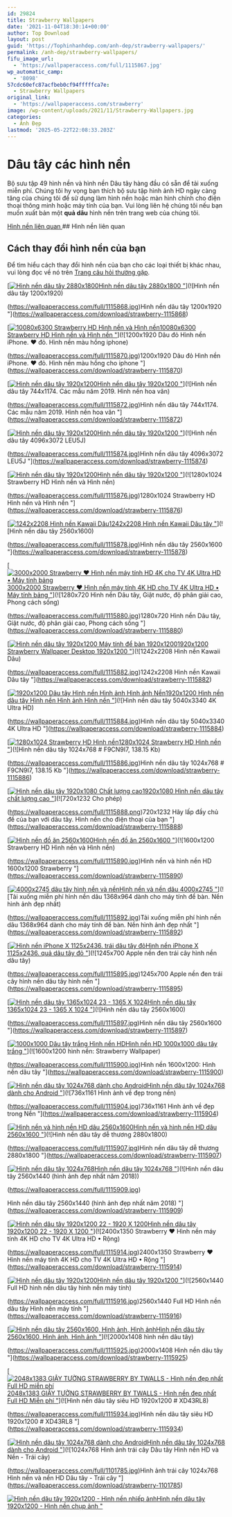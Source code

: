 ```yaml
---
id: 29824
title: Strawberry Wallpapers
date: '2021-11-04T18:30:14+00:00'
author: Top Download
layout: post
guid: 'https://Tophinhanhdep.com/anh-dep/strawberry-wallpapers/'
permalink: /anh-dep/strawberry-wallpapers/
fifu_image_url:
  - 'https://wallpaperaccess.com/full/1115867.jpg'
wp_automatic_camp:
  - '8098'
57cdc60efc87acfbeb0cf94fffffca7e:
  - Strawberry Wallpapers
original_link:
  - 'https://wallpaperaccess.com/strawberry'
image: /wp-content/uploads/2021/11/Strawberry-Wallpapers.jpg
categories:
  - Ảnh Đẹp
lastmod: '2025-05-22T22:08:33.203Z'
---
```

# Dâu tây các hình nền

Bộ sưu tập 49 hình nền và hình nền Dâu tây hàng đầu có sẵn để tải xuống miễn phí. Chúng tôi hy vọng bạn thích bộ sưu tập hình ảnh HD ngày càng tăng của chúng tôi để sử dụng làm hình nền hoặc màn hình chính cho điện thoại thông minh hoặc máy tính của bạn. Vui lòng liên hệ chúng tôi nếu bạn muốn xuất bản một **quả dâu** hình nền trên trang web của chúng tôi.

[Hình nền liên quan ](#related) ## Hình nền liên quan

## Cách thay đổi hình nền của bạn

Để tìm hiểu cách thay đổi hình nền của bạn cho các loại thiết bị khác nhau, vui lòng đọc về nó trên [Trang câu hỏi thường gặp](https://tophinhanhdep.com/faq/).

  
[[![Hình nền dâu tây 2880x1800](https://wallpaperaccess.com/full/1115867.jpg)Hình nền dâu tây 2880x1800 "](https://wallpaperaccess.com/download/strawberry-1115867)](![Hình nền dâu tây 1200x1920)

(https://wallpaperaccess.com/full/1115868.jpg)Hình nền dâu tây 1200x1920 "](https://wallpaperaccess.com/download/strawberry-1115868)

[[![10080x6300 Strawberry HD Hình nền và Hình nền](https://wallpaperaccess.com/full/1115869.jpg)10080x6300 Strawberry HD Hình nền và Hình nền "](https://wallpaperaccess.com/download/strawberry-1115869)](![1200x1920 Dâu đỏ Hình nền iPhone.  ❤ đỏ.  Hình nền màu hồng iphone)

(https://wallpaperaccess.com/full/1115870.jpg)1200x1920 Dâu đỏ Hình nền iPhone. ❤ đỏ. Hình nền màu hồng cho iphone "](https://wallpaperaccess.com/download/strawberry-1115870)

[[![Hình nền dâu tây 1920x1200](https://wallpaperaccess.com/full/1115871.jpg)Hình nền dâu tây 1920x1200 "](https://wallpaperaccess.com/download/strawberry-1115871)](![Hình nền dâu tây 744x1174.  Các mẫu năm 2019. Hình nền hoa văn)

(https://wallpaperaccess.com/full/1115872.jpg)Hình nền dâu tây 744x1174. Các mẫu năm 2019. Hình nền hoa văn "](https://wallpaperaccess.com/download/strawberry-1115872)

[[![Hình nền dâu tây 1920x1200](https://wallpaperaccess.com/full/1115873.jpg)Hình nền dâu tây 1920x1200 "](https://wallpaperaccess.com/download/strawberry-1115873)](![Hình nền dâu tây 4096x3072 LEU5J)

(https://wallpaperaccess.com/full/1115874.jpg)Hình nền dâu tây 4096x3072 LEU5J "](https://wallpaperaccess.com/download/strawberry-1115874)

[[![Hình nền dâu tây 1920x1200](https://wallpaperaccess.com/full/1115875.jpg)Hình nền dâu tây 1920x1200 "](https://wallpaperaccess.com/download/strawberry-1115875)](![1280x1024 Strawberry HD Hình nền và Hình nền)

(https://wallpaperaccess.com/full/1115876.jpg)1280x1024 Strawberry HD Hình nền và Hình nền "](https://wallpaperaccess.com/download/strawberry-1115876)

[[![1242x2208 Hình nền Kawaii Dâu](https://wallpaperaccess.com/full/108714.jpg)1242x2208 Hình nền Kawaii Dâu tây "](https://wallpaperaccess.com/download/strawberry-108714)](![Hình nền dâu tây 2560x1600)

(https://wallpaperaccess.com/full/1115878.jpg)Hình nền dâu tây 2560x1600 "](https://wallpaperaccess.com/download/strawberry-1115878)

[[![3000x2000 Strawberry ❤ Hình nền máy tính HD 4K cho TV 4K Ultra HD • Máy tính bảng](https://wallpaperaccess.com/full/1115879.jpg)3000x2000 Strawberry ❤ Hình nền máy tính 4K HD cho TV 4K Ultra HD • Máy tính bảng "](https://wallpaperaccess.com/download/strawberry-1115879)](![1280x720 Hình nền Dâu tây, Giật nước, độ phân giải cao, Phong cách sống)

(https://wallpaperaccess.com/full/1115880.jpg)1280x720 Hình nền Dâu tây, Giật nước, độ phân giải cao, Phong cách sống "](https://wallpaperaccess.com/download/strawberry-1115880)

[[![Hình nền dâu tây 1920x1200 Máy tính để bàn 1920x1200](https://wallpaperaccess.com/full/1115881.jpg)1920x1200 Strawberry Wallpaper Desktop 1920x1200 "](https://wallpaperaccess.com/download/strawberry-1115881)](![1242x2208 Hình nền Kawaii Dâu)

(https://wallpaperaccess.com/full/1115882.jpg)1242x2208 Hình nền Kawaii Dâu tây "](https://wallpaperaccess.com/download/strawberry-1115882)

[[![1920x1200 Dâu tây Hình nền Hình ảnh Hình ảnh Nền](https://wallpaperaccess.com/full/1115883.jpg)1920x1200 Hình nền dâu tây Hình nền Hình ảnh Hình nền "](https://wallpaperaccess.com/download/strawberry-1115883)](![Hình nền dâu tây 5040x3340 4K Ultra HD)

(https://wallpaperaccess.com/full/1115884.jpg)Hình nền dâu tây 5040x3340 4K Ultra HD "](https://wallpaperaccess.com/download/strawberry-1115884)

[[![1280x1024 Strawberry HD Hình nền](https://wallpaperaccess.com/full/1115885.jpg)1280x1024 Strawberry HD Hình nền "](https://wallpaperaccess.com/download/strawberry-1115885)](![Hình nền dâu tây 1024x768 # F9CN9I7, 138.15 Kb)

(https://wallpaperaccess.com/full/1115886.jpg)Hình nền dâu tây 1024x768 # F9CN9I7, 138.15 Kb "](https://wallpaperaccess.com/download/strawberry-1115886)

[[![Hình nền dâu tây 1920x1080 Chất lượng cao](https://wallpaperaccess.com/full/1115887.jpg)1920x1080 Hình nền dâu tây chất lượng cao "](https://wallpaperaccess.com/download/strawberry-1115887)](![720x1232 Cho phép)

(https://wallpaperaccess.com/full/1115888.png)720x1232 Hãy lấp đầy chủ đề của bạn với dâu tây. Hình nền cho điện thoại của bạn "](https://wallpaperaccess.com/download/strawberry-1115888)

[[![Hình nền đồ ăn 2560x1600](https://wallpaperaccess.com/full/825323.jpg)Hình nền đồ ăn 2560x1600 "](https://wallpaperaccess.com/download/strawberry-825323)](![1600x1200 Strawberry HD Hình nền và Hình nền)

(https://wallpaperaccess.com/full/1115890.jpg)Hình nền và hình nền HD 1600x1200 Strawberry "](https://wallpaperaccess.com/download/strawberry-1115890)

[[![4000x2745 dâu tây hình nền và nền](https://wallpaperaccess.com/full/1115891.jpg)Hình nền và nền dâu 4000x2745 "](https://wallpaperaccess.com/download/strawberry-1115891)](![Tải xuống miễn phí hình nền dâu 1368x964 dành cho máy tính để bàn.  Nền hình ảnh đẹp nhất)

(https://wallpaperaccess.com/full/1115892.jpg)Tải xuống miễn phí hình nền dâu 1368x964 dành cho máy tính để bàn. Nền hình ảnh đẹp nhất "](https://wallpaperaccess.com/download/strawberry-1115892)

 [[![Hình nền iPhone X 1125x2436.  trái dâu tây đỏ](https://wallpaperaccess.com/full/1115893.jpg)Hình nền iPhone X 1125x2436. quả dâu tây đỏ "](https://wallpaperaccess.com/download/strawberry-1115893)](![1245x700 Apple nền đen trái cây hình nền dâu tây)

(https://wallpaperaccess.com/full/1115895.jpg)1245x700 Apple nền đen trái cây hình nền dâu tây hình nền "](https://wallpaperaccess.com/download/strawberry-1115895)

[[![Hình nền dâu tây 1365x1024 23 - 1365 X 1024](https://wallpaperaccess.com/full/1115896.jpg)Hình nền dâu tây 1365x1024 23 - 1365 X 1024 "](https://wallpaperaccess.com/download/strawberry-1115896)](![Hình nền dâu tây 2560x1600)

(https://wallpaperaccess.com/full/1115897.jpg)Hình nền dâu tây 2560x1600 "](https://wallpaperaccess.com/download/strawberry-1115897)

[[![1000x1000 Dâu tây trắng Hình nền HD](https://wallpaperaccess.com/full/1115899.jpg)Hình nền HD 1000x1000 dâu tây trắng "](https://wallpaperaccess.com/download/strawberry-1115899)](![1600x1200 hình nền: Strawberry Wallpaper)

(https://wallpaperaccess.com/full/1115900.jpg)Hình nền 1600x1200: Hình nền dâu tây "](https://wallpaperaccess.com/download/strawberry-1115900)

[[![Hình nền dâu tây 1024x768 dành cho Android](https://wallpaperaccess.com/full/1115902.jpg)Hình nền dâu tây 1024x768 dành cho Android "](https://wallpaperaccess.com/download/strawberry-1115902)](![736x1161 Hình ảnh về đẹp trong nền)

(https://wallpaperaccess.com/full/1115904.jpg)736x1161 Hình ảnh về đẹp trong Nền "](https://wallpaperaccess.com/download/strawberry-1115904)

[[![Hình nền và hình nền HD dâu 2560x1600](https://wallpaperaccess.com/full/1115905.jpg)Hình nền và hình nền HD dâu 2560x1600 "](https://wallpaperaccess.com/download/strawberry-1115905)](![Hình nền dâu tây dễ thương 2880x1800)

(https://wallpaperaccess.com/full/1115907.jpg)Hình nền dâu tây dễ thương 2880x1800 "](https://wallpaperaccess.com/download/strawberry-1115907)

[[![Hình nền dâu tây 1024x768](https://wallpaperaccess.com/full/1115908.jpg)Hình nền dâu tây 1024x768 "](https://wallpaperaccess.com/download/strawberry-1115908)](![Hình nền dâu tây 2560x1440 (hình ảnh đẹp nhất năm 2018))

(https://wallpaperaccess.com/full/1115909.jpg)

Hình nền dâu tây 2560x1440 (hình ảnh đẹp nhất năm 2018) "](https://wallpaperaccess.com/download/strawberry-1115909)

[[![Hình nền dâu tây 1920x1200 22 - 1920 X 1200](https://wallpaperaccess.com/full/1115913.jpg)Hình nền dâu tây 1920x1200 22 - 1920 X 1200 "](https://wallpaperaccess.com/download/strawberry-1115913)](![2400x1350 Strawberry ❤ Hình nền máy tính 4K HD cho TV 4K Ultra HD • Rộng)

(https://wallpaperaccess.com/full/1115914.jpg)2400x1350 Strawberry ❤ Hình nền máy tính 4K HD cho TV 4K Ultra HD • Rộng "](https://wallpaperaccess.com/download/strawberry-1115914)

[[![Hình nền dâu tây 1920x1200](https://wallpaperaccess.com/full/1115915.jpg)Hình nền dâu tây 1920x1200 "](https://wallpaperaccess.com/download/strawberry-1115915)](![2560x1440 Full HD hình nền dâu tây hình nền máy tính)

(https://wallpaperaccess.com/full/1115916.jpg)2560x1440 Full HD Hình nền dâu tây Hình nền máy tính "](https://wallpaperaccess.com/download/strawberry-1115916)

[[![Hình nền dâu tây 2560x1600, Hình ảnh, Hình ảnh](https://wallpaperaccess.com/full/1115923.jpg)Hình nền dâu tây 2560x1600, Hình ảnh, Hình ảnh "](https://wallpaperaccess.com/download/strawberry-1115923)](![2000x1408 hình nền dâu tây)

(https://wallpaperaccess.com/full/1115925.jpg)2000x1408 Hình nền dâu tây "](https://wallpaperaccess.com/download/strawberry-1115925)

[[![2048x1383 GIẤY TƯỜNG STRAWBERRY BY TWALLS - Hình nền đẹp nhất Full HD miễn phí](https://wallpaperaccess.com/full/1115928.jpg)2048x1383 GIẤY TƯỜNG STRAWBERRY BY TWALLS - Hình nền đẹp nhất Full HD Miễn phí "](https://wallpaperaccess.com/download/strawberry-1115928)](![Hình nền dâu tây siêu HD 1920x1200 # XD43RL8)

(https://wallpaperaccess.com/full/1115934.jpg)Hình nền dâu tây siêu HD 1920x1200 # XD43RL8 "](https://wallpaperaccess.com/download/strawberry-1115934)

[[![Hình nền dâu tây 1024x768 dành cho Android](https://wallpaperaccess.com/full/1115943.jpg)Hình nền dâu tây 1024x768 dành cho Android "](https://wallpaperaccess.com/download/strawberry-1115943)](![1024x768 Hình ảnh trái cây Dâu tây Hình nền HD và Nền - Trái cây)

(https://wallpaperaccess.com/full/1101785.jpg)Hình ảnh trái cây 1024x768 Hình nền và nền HD Dâu tây - Trái cây "](https://wallpaperaccess.com/download/strawberry-1101785)

[![Hình nền dâu tây 1920x1200 - Hình nền nhiếp ảnh](https://wallpaperaccess.com/full/1115947.jpg)Hình nền dâu tây 1920x1200 - Hình nền chụp ảnh "](https://wallpaperaccess.com/download/strawberry-1115947)
